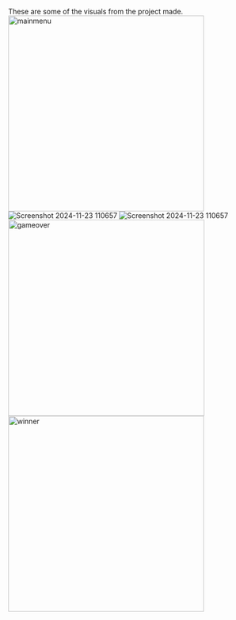 These are some of the visuals from the project made.
<img width="395" alt="mainmenu" src="https://github.com/user-attachments/assets/878ff092-6b5c-4a91-b37f-fb716638aa7c" />
![Screenshot 2024-11-23 110657](https://github.com/user-attachments/assets/640436c4-ebfc-46ad-a25b-48c59644dbec)
![Screenshot 2024-11-23 110657](https://github.com/user-attachments/assets/c8466ded-d0ab-4d98-9794-b39a2e184d95)
<img width="396" alt="gameover" src="https://github.com/user-attachments/assets/9826845f-1300-4709-b5ff-c8c132547d0f" />
<img width="395" alt="winner" src="https://github.com/user-attachments/assets/732c30a7-431b-4705-8cc5-7f7b82a29e43" />

